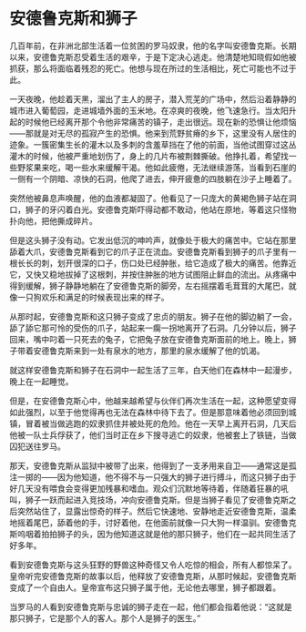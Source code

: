 # 安德鲁克斯和狮子

几百年前，在非洲北部生活着一位贫困的罗马奴隶，他的名字叫安德鲁克斯。长期以来，安德鲁克斯忍受着生活的艰辛，于是下定决心逃走。他清楚地知晓假如他被抓获，那么将面临着残忍的死亡。他想与现在所过的生活相比，死亡可能也不过于此。 

一天夜晚，他趁着天黑，溜出了主人的房子，潜入荒芜的广场中，然后沿着静静的城市进入葡萄园，走进城墙外面的玉米地。在凉爽的夜晚，他飞速急行。当太阳升起的时候他已经离开那个令他非常痛苦的镇子，走出很远。现在新的恐惧让他烦恼——那就是对无尽的孤寂产生的恐惧。他来到荒野贫瘠的乡下，这里没有人居住的迹象。一簇密集生长的灌木以及多刺的含羞草挡在了他的前面，当他试图穿过这丛灌木的时候，他被严重地划伤了，身上的几片布被荆棘撕破。他挣扎着，希望找一些野浆果来吃，喝一些水来缓解干渴。他如此疲倦，无法继续游荡，当看到石崖的一侧有一个阴暗、凉快的石洞，他爬了进去，伸开疲惫的四肢躺在沙子上睡着了。 

突然他被鼻息声唤醒，他的血液都凝固了。他看见了一只庞大的黄褐色狮子站在洞口，狮子的牙闪着白光。安德鲁克斯吓得动都不敢动，他站在原地，等着这只怪物扑向他，把他撕成碎片。 

但是这头狮子没有动。它发出低沉的呻吟声，就像处于极大的痛苦中。它站在那里舔着大爪，安德鲁克斯看到它的爪子正在流血。安德鲁克斯看到狮子的爪子里有一根长长的刺，划开很深的口子，伤口处已经肿胀，给它造成了极大的痛苦。他靠近它，又快又稳地拔掉了这根刺，并按住肿胀的地方试图阻止鲜血的流出。从疼痛中得到缓解，狮子静静地躺在了安德鲁克斯的脚旁，左右摇摆着毛茸茸的大尾巴，就像一只狗欢乐和满足的时候表现出来的样子。 

从那时起，安德鲁克斯和这只狮子变成了忠贞的朋友。狮子在他的脚边躺了一会，舔了舔它那可怜的受伤的爪子，站起来一瘸一拐地离开了石洞。几分钟以后，狮子回来，嘴中叼着一只死去的兔子，它把兔子放在安德鲁克斯面前的地上。晚上，狮子带着安德鲁克斯来到一处有泉水的地方，那里的泉水缓解了他的饥渴。 

就这样安德鲁克斯和狮子在石洞中一起生活了三年，白天他们在森林中一起漫步，晚上在一起睡觉。 

但是，在安德鲁克斯心中，他越来越希望与伙伴们再次生活在一起，这种愿望变得如此强烈，以至于他觉得再也无法在森林中待下去了。但是那意味着他必须回到城镇，冒着被当做逃跑的奴隶抓住并被处死的危险。他在一天早上离开石洞，几天后他被一队士兵俘获了，他们当时正在乡下搜寻逃亡的奴隶，他被套上了铁链，当做囚犯送往罗马。 

那天，安德鲁克斯从监狱中被带了出来，他得到了一支矛用来自卫——通常这是孤注一掷的——因为他知道，他不得不与一只强大的狮子进行搏斗，而这只狮子由于好几天没有喂食会变得更加残暴和嗜血。观众们沉默地等待着，伴随着狂暴的吼叫，狮子一跃而起进入竞技场，冲向安德鲁克斯。但是当狮子看见了安德鲁克斯之后突然站住了，显露出惊奇的样子。然后它快速地、安静地走近安德鲁克斯，温柔地摇着尾巴，舔着他的手，讨好着他，在他面前就像一只大狗一样温驯。安德鲁克斯呜咽着拍拍狮子的头，因为他知道这就是他的那只狮子，他们在一起共同生活了好多年。 

看到安德鲁克斯与这头狂野的野兽这种奇怪又令人吃惊的相会，所有人都惊呆了。皇帝听完安德鲁克斯的故事以后，他释放了安德鲁克斯，从那时候起，安德鲁克斯变成了一个自由人。皇帝宣布这只狮子属于他，无论他去哪里，狮子都跟着。 

当罗马的人看到安德鲁克斯与忠诚的狮子走在一起，他们都会指着他说：“这就是那只狮子，它是那个人的客人。那个人是狮子的医生。”